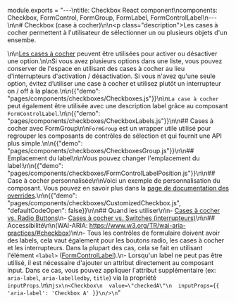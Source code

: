 module.exports = "---\ntitle: Checkbox React component\ncomponents: Checkbox, FormControl, FormGroup, FormLabel, FormControlLabel\n---\n\n# Checkbox (case à cocher)\n\n<p class=\"description\">Les cases à cocher permettent à l'utilisateur de sélectionner un ou plusieurs objets d'un ensembe.</p>\n\n[Les cases à cocher](https://material.io/design/components/selection-controls.html#checkboxes) peuvent être utilisées pour activer ou désactiver une option.\n\nSi vous avez plusieurs options dans une liste, vous pouvez conserver de l'espace en utilisant des cases à cocher au lieu d'interrupteurs d'activation / désactivation. Si vous n'avez qu'une seule option, évitez d’utiliser une case à cocher et utilisez plutôt un interrupteur on / off à la place.\n\n{{\"demo\": \"pages/components/checkboxes/Checkboxes.js\"}}\n\n`La case à cocher` peut également être utilisée avec une description label grâce au composant `FormControlLabel`.\n\n{{\"demo\": \"pages/components/checkboxes/CheckboxLabels.js\"}}\n\n## Cases à cocher avec FormGroup\n\n`FormGroup` est un wrapper utile utilisé pour regrouper les composants de contrôles de sélection et qui fournit une API plus simple.\n\n{{\"demo\": \"pages/components/checkboxes/CheckboxesGroup.js\"}}\n\n## Emplacement du label\n\nVous pouvez changer l'emplacement du label:\n\n{{\"demo\": \"pages/components/checkboxes/FormControlLabelPosition.js\"}}\n\n## Case à cocher personnalisée\n\nVoici un exemple de personnalisation du composant. Vous pouvez en savoir plus dans la [page de documentation des overrides](/customization/components/).\n\n{{\"demo\": \"pages/components/checkboxes/CustomizedCheckbox.js\", \"defaultCodeOpen\": false}}\n\n## Quand les utiliser\n\n- [Cases à cocher vs. Radio Buttons](https://www.nngroup.com/articles/checkboxes-vs-radio-buttons/)\n- [Cases à cocher vs. Switches (interrupteurs)](https://uxplanet.org/checkbox-vs-toggle-switch-7fc6e83f10b8)\n\n## Accessibilité\n\n(WAI-ARIA: https://www.w3.org/TR/wai-aria-practices/#checkbox)\n\n- Tous les contrôles de formulaire doivent avoir des labels, cela vaut également pour les boutons radio, les cases à cocher et les interrupteurs. Dans la plupart des cas, cela se fait en utilisant l'élément `<label>` ([FormControlLabel](/api/form-control-label/)).\n- Lorsqu'un label ne peut pas être utilisé, il est nécessaire d'ajouter un attribut directement au composant input. Dans ce cas, vous pouvez appliquer l'attribut supplémentaire (ex: `aria-label`, `aria-labelledby`, `title`) via la propriété `inputProps`.\n\n```jsx\n<Checkbox\n  value=\"checkedA\"\n  inputProps={{ 'aria-label': 'Checkbox A' }}\n/>\n```"